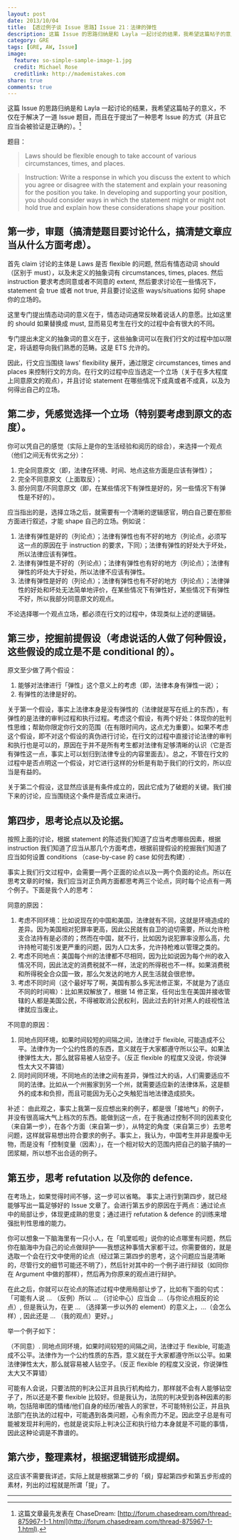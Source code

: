 ```yaml
---
layout: post
date: 2013/10/04
title: 【透过例子谈 Issue 思路】Issue 21：法律的弹性
description: 这篇 Issue 的思路归纳是和 Layla 一起讨论的结果，我希望这篇帖子的意义，不仅在于解决了一道 Issue 题目，而且在于提出了一种思考 Issue 的方式（并且它应当会被验证是正确的）。
category: GRE
tags: [GRE, AW, Issue]
image:
  feature: so-simple-sample-image-1.jpg
  credit: Michael Rose
  creditlink: http://mademistakes.com
share: true
comments: true
---
```

这篇 Issue 的思路归纳是和 Layla 一起讨论的结果，我希望这篇帖子的意义，不仅在于解决了一道 Issue 题目，而且在于提出了一种思考 Issue 的方式（并且它应当会被验证是正确的）。[^1]

<!--more-->

题目：

>Laws should be flexible enough to take account of various circumstances, times, and places.

>Instruction:
>Write a response in which you discuss the extent to which you agree or disagree with the statement and explain your reasoning for the position you take. In developing and supporting your position, you should consider ways in which the statement might or might not hold true and explain how these considerations shape your position.

## 第一步，审题（搞清楚题目要讨论什么，搞清楚文章应当从什么方面考虑）。

首先 claim 讨论的主体是 Laws 是否 flexible 的问题, 然后有情态动词 should （区别于 must），以及未定义的抽象词有 circumstances, times, places.
然后 instruction 要求考虑同意或者不同意的 extent, 然后要求讨论在一些情况下，statement 会 true 或者 not true, 并且要讨论这些 ways/situations 如何 shape 你的立场的。

这里专门提出情态动词的意义在于，情态动词通常反映着说话人的意愿。比如这里的 should 如果替换成 must, 显而易见考生在行文的过程中会有很大的不同。

专门提出未定义的抽象词的意义在于，这些抽象词可以在我们行文的过程中加以限定，将话题导向我们熟悉的范畴。这是 ETS 允许的。

因此，行文应当围绕 laws' flexibility 展开，通过限定 circumstances, times and places 来控制行文的方向。在行文的过程中应当选定一个立场（关于在多大程度上同意原文的观点），并且讨论 statement 在哪些情况下成真或者不成真，以及为何得出自己的立场。

## 第二步，凭感觉选择一个立场（特别要考虑到原文的态度）。

你可以凭自己的感觉（实际上是你的生活经验和阅历的综合），来选择一个观点（他们之间无有优劣之分）：

1. 完全同意原文（即，法律在环境、时间、地点这些方面是应该有弹性）；
2. 完全不同意原文（上面取反）；
3. 部分同意/不同意原文（即，在某些情况下有弹性是好的，另一些情况下有弹性是不好的）。

应当指出的是，选择立场之后，就需要有一个清晰的逻辑感官，明白自己要在那些方面进行叙述，才能 shape 自己的立场。例如说：

1. 法律有弹性是好的（列论点）；法律有弹性也有不好的地方（列论点，必须写这一点的原因在于 instruction 的要求，下同）；法律有弹性的好处大于坏处，所以法律应该有弹性。
2. 法律有弹性是不好的（列论点）；法律有弹性也有好的地方（列论点）；法律有弹性的坏处大于好处，所以法律不应该有弹性。
3. 法律有弹性是好的（列论点）；法律有弹性也有不好的地方（列论点）；法律弹性的好处和坏处无法简单地评价，在某些情况下有弹性好，某些情况下有弹性不好，所以我部分同意原文的观点。

不论选择哪一个观点立场，都必须在行文的过程中，体现类似上述的逻辑链。

## 第三步，挖掘前提假设（考虑说话的人做了何种假设，这些假设的成立是不是 conditional 的）。

原文至少做了两个假设：

1. 能够对法律进行「弹性」这个意义上的考虑（即，法律本身有弹性一说）；
2. 有弹性的法律是好的。

关于第一个假设，事实上法律本身是没有弹性的（法律就是写在纸上的东西），有弹性的是法律的审判过程和执行过程。考虑这个假设，有两个好处：体现你的批判性思维；帮助你限定你行文的范围（在有限时间内，这点尤为重要）。如果不考虑这个假设，即不对这个假设的真伪进行讨论，在行文的过程中直接讨论法律的审判和执行也是可以的，原因在于并不是所有考生都对法律有足够清晰的认识（它是否有弹性这一点，事实上可以划归到法律专业的内容里面去）。总之，不管在行文的过程中是否点明这一个假设，对它进行这样的分析是有助于我们的行文的，所以应当是有益的。

关于第二个假设，这显然应该是有条件成立的，因此它成为了破题的关键。我们接下来的讨论，应当围绕这个条件是否成立来进行。

## 第四步，思考论点以及论据。

按照上面的讨论，根据 statement 的陈述我们知道了应当考虑哪些因素，根据 instruction 我们知道了应当从那几个方面考虑，根据前提假设的挖掘我们知道了应当如何设置 conditions （case-by-case 的 case 如何去构建）.

事实上我们行文过程中，会需要一两个正面的论点以及一两个负面的论点。所以在思考文章的时候，我们应当对正负两方面都思考两三个论点，同时每个论点有一两个例子。下面是我个人的思考：

同意的原因：

1. 考虑不同环境：比如说现在的中国和美国，法律就有不同，这就是环境造成的差异。因为美国相对犯罪率更高，因此公民就有自卫的迫切需要，所以允许枪支合法持有是必须的；然而在中国，就不行，比如因为说犯罪率没那么高，允许持枪可能引发更严重的问题，因为人口太多，允许持枪难以管理之类的。
2. 考虑不同地点：美国每个州的法律都不尽相同，因为比如说因为每个州的收入情况不同，因此法定的消费税就不一样，法定的所得税也不一样。如果消费税和所得税全合众国一致，那么欠发达的地方人民生活就会很悲惨。
3. 考虑不同时间（这个最好写了啊，美国有那么多宪法修正案，不就是为了适应不同的时间嘛）：比如黑奴解放了，根据 14 修正案，任何出生在美国并接收管辖的人都是美国公民，不得被取消公民权利，因此过去的针对黑人的歧视性法律就应当废止。

不同意的原因：

1. 同地点同环境，如果时间较短的间隔之间，法律过于 flexible, 可能造成不公平。法律作为一个公约性质的东西，意义就在于大家都遵守所以公平。如果法律弹性太大，那么就容易被人钻空子。（反正 flexible 的程度又没说，你说弹性太大又不算错）
2. 同时间同环境，不同地点的法律之间有差异，弹性过大的话，人们需要适应不同的法律。比如从一个州搬家到另一个州，就需要适应新的法律体系，这是额外的成本和负担，而且可能因为无心之失触犯当地法律造成损失。

补述：
由此观之，事实上我第一反应想出来的例子，都是很「接地气」的例子，并没有很高端大气上档次的东西。能做到这一点，在于我通过控制不同的因素变化（来自第一步），在各个方面（来自第一步），从特定的角度（来自第三步）去思考问题，这样就容易想出符合要求的例子。事实上，我认为，中国考生并非是腹中无物，而是没有「控制变量（因素）」，在一个相对较大的范围内把自己的脑子搞的一团浆糊，所以想不出合适的例子。

## 第五步，思考 refutation 以及你的 defence.

在考场上，如果觉得时间不够，这一步可以省略。
事实上进行到第四步，就已经能够写出一篇足够好的 Issue 文章了。会进行第五步的原因在于两点：通过论点中的局部让步，体现更成熟的思变；通过进行 refutation & defence 的训练来增强批判性思维的能力。

你可以想象一下脑海里有一只小人，在「叽里呱啦」说你的论点哪里有问题，然后你在脑海中为自己的论点做辩护——我想这种事情大家都干过。你需要做的，就是选取一个会在行文中使用的论点（经过第三第四步的思考，这个问题应当是清晰的，尽管行文的细节可能还不明了），然后针对其中的一个例子进行辩驳（如同你在 Argument 中做的那样），然后再为你原来的观点进行辩护。

在此之后，你就可以在论点的陈述过程中使用局部让步了，比如有下面的句式：
「可能有人说 ... （反例）所以 ... （讨论中心）应当会 ...（与你论点相反的论点）, 但是我认为，在更 ... （选择第一步以外的 element）的意义上，...（会怎么样）, 因此还是 ... （我的观点）更好。」

举一个例子如下：

（不同意）. 同地点同环境，如果时间较短的间隔之间，法律过于 flexible, 可能造成不公平。法律作为一个公约性质的东西，意义就在于大家都遵守所以公平。如果法律弹性太大，那么就容易被人钻空子。（反正 flexible 的程度又没说，你说弹性太大又不算错）

可能有人会说，只要法院的判决公正并且执行机构给力，那样就不会有人能够钻空子了，所以还是不要 flexible 比较好。但是我认为，法院的判决受到各种因素的影响，包括陪审团的情绪/他们自身的经历/被告人的家世，不可能特别公正，并且执法部门在执法的过程中，可能遇到各类问题，心有余而力不足。因此空子总是有可能被发现并利用的，也就是说实际上判决公正和执行给力本身就是不可能的事情，因此这种论调是不靠谱的。

## 第六步，整理素材，根据逻辑链形成提纲。

这应该不需要我详述，实际上就是根据第二步的「纲」穿起第四步和第五步形成的素材，列出的过程就是所谓「提」了。

------

[^1]: 这篇文章最先发表在 ChaseDream: [http://forum.chasedream.com/thread-875967-1-1.html](http://forum.chasedream.com/thread-875967-1-1.html).
